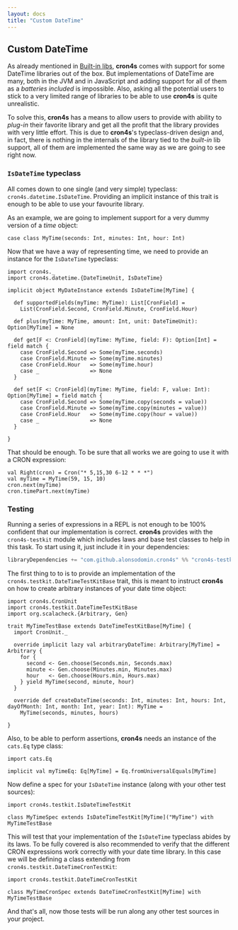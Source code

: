 ```yaml
---
layout: docs
title: "Custom DateTime"
---
```


## Custom DateTime

As already mentioned in [Built-in libs](builtin_libs.html), **cron4s** comes with support for some DateTime libraries
out of the box. But implementations of DateTime are many, both in the JVM and in JavaScript and adding support for all
of them as a _batteries included_ is impossible. Also, asking all the potential users to stick to a very limited range
of libraries to be able to use **cron4s** is quite unrealistic.

To solve this, **cron4s** has a means to allow users to provide with ability to _plug-in_ their favorite library and
get all the profit that the library provides with very little effort. This is due to **cron4s**'s typeclass-driven
design and, in fact, there is nothing in the internals of the library tied to the _built-in_ lib support, all of them
are implemented the same way as we are going to see right now.

### `IsDateTime` typeclass

All comes down to one single (and very simple) typeclass: `cron4s.datetime.IsDateTime`. Providing an implicit instance
of this trait is enough to be able to use your favourite library.

As an example, we are going to implement support for a very dummy version of a _time_ object:

```tut:silent
case class MyTime(seconds: Int, minutes: Int, hour: Int)
```

Now that we have a way of representing time, we need to provide an instance for the `IsDateTime` typeclass:

```tut:silent
import cron4s._
import cron4s.datetime.{DateTimeUnit, IsDateTime}

implicit object MyDateInstance extends IsDateTime[MyTime] {

  def supportedFields(myTime: MyTime): List[CronField] =
    List(CronField.Second, CronField.Minute, CronField.Hour)
  
  def plus(myTime: MyTime, amount: Int, unit: DateTimeUnit): Option[MyTime] = None
  
  def get[F <: CronField](myTime: MyTime, field: F): Option[Int] = field match {
    case CronField.Second => Some(myTime.seconds)
    case CronField.Minute => Some(myTime.minutes)
    case CronField.Hour   => Some(myTime.hour)
    case _                => None
  }
  
  def set[F <: CronField](myTime: MyTime, field: F, value: Int): Option[MyTime] = field match {
    case CronField.Second => Some(myTime.copy(seconds = value))
    case CronField.Minute => Some(myTime.copy(minutes = value))
    case CronField.Hour   => Some(myTime.copy(hour = value))
    case _                => None
  }

}
```

That should be enough. To be sure that all works we are going to use it with a CRON expression:

```tut
val Right(cron) = Cron("* 5,15,30 6-12 * * *")
val myTime = MyTime(59, 15, 10)
cron.next(myTime)
cron.timePart.next(myTime)
```

### Testing

Running a series of expressions in a REPL is not enough to be 100% confident that our implementation is correct.
**cron4s** provides with the `cron4s-testkit` module which includes laws and base test classes to help in this task.
To start using it, just include it in your dependencies:

```scala
libraryDependencies += "com.github.alonsodomin.cron4s" %% "cron4s-testkit" % "x.y.z" % Test
```

The first thing to to is to provide an implementation of the `cron4s.testkit.DateTimeTestKitBase` trait, this
is meant to instruct **cron4s** on how to create arbitrary instances of your date time object:
 
```tut:silent
import cron4s.CronUnit
import cron4s.testkit.DateTimeTestKitBase
import org.scalacheck.{Arbitrary, Gen}

trait MyTimeTestBase extends DateTimeTestKitBase[MyTime] {
  import CronUnit._

  override implicit lazy val arbitraryDateTime: Arbitrary[MyTime] = Arbitrary {
    for {
      second <- Gen.choose(Seconds.min, Seconds.max)
      minute <- Gen.choose(Minutes.min, Minutes.max)
      hour   <- Gen.choose(Hours.min, Hours.max)
    } yield MyTime(second, minute, hour)
  }

  override def createDateTime(seconds: Int, minutes: Int, hours: Int, dayOfMonth: Int, month: Int, year: Int): MyTime =
    MyTime(seconds, minutes, hours)

}
```

Also, to be able to perform assertions, **cron4s** needs an instance of the `cats.Eq` type class:

```tut:silent
import cats.Eq

implicit val myTimeEq: Eq[MyTime] = Eq.fromUniversalEquals[MyTime]
```

Now define a spec for your `IsDateTime` instance (along with your other test sources):

```tut:silent
import cron4s.testkit.IsDateTimeTestKit

class MyTimeSpec extends IsDateTimeTestKit[MyTime]("MyTime") with MyTimeTestBase
```

This will test that your implementation of the `IsDateTime` typeclass abides by its laws. To be fully covered is also
recommended to verify that the different CRON expressions work correctly with your date time library. In this case
we will be defining a class extending from `cron4s.testkit.DateTimeCronTestKit`:

```tut:silent
import cron4s.testkit.DateTimeCronTestKit

class MyTimeCronSpec extends DateTimeCronTestKit[MyTime] with MyTimeTestBase
```

And that's all, now those tests will be run along any other test sources in your project.